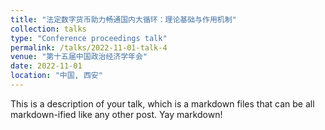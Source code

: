 ```yaml
---
title: "法定数字货币助力畅通国内大循环：理论基础与作用机制"
collection: talks
type: "Conference proceedings talk"
permalink: /talks/2022-11-01-talk-4
venue: "第十五届中国政治经济学年会"
date: 2022-11-01
location: "中国, 西安"
---
```


This is a description of your talk, which is a markdown files that can be all markdown-ified like any other post. Yay markdown!

